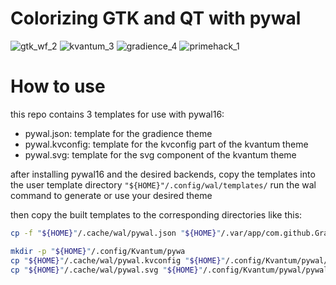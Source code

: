 # Colorizing GTK and QT with pywal

![gtk_wf_2]("./screenshots/gtk_wf_2.png")
![kvantum_3]("./screenshots/kvantum_3.png")
![gradience_4]("./screenshots/gradience_4.png")
![primehack_1]("./screenshots/primehack_1.png")



# How to use

this repo contains 3 templates for use with pywal16:  
- pywal.json: template for the gradience theme   
- pywal.kvconfig: template for the kvconfig part of the kvantum theme   
- pywal.svg: template for the svg component of the kvantum theme   


after installing pywal16 and the desired backends, copy the templates into the user template
directory `"${HOME}"/.config/wal/templates/` run the wal command to generate or use your desired theme

then copy the built templates to the corresponding directories like this:
```sh
cp -f "${HOME}"/.cache/wal/pywal.json "${HOME}"/.var/app/com.github.GradienceTeam.Gradience/config/presets/user/pywal.json

mkdir -p "${HOME}"/.config/Kvantum/pywa
cp "${HOME}"/.cache/wal/pywal.kvconfig "${HOME}"/.config/Kvantum/pywal/pywal.kvconfig
cp "${HOME}"/.cache/wal/pywal.svg "${HOME}"/.config/Kvantum/pywal/pywal.svg
```

